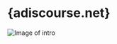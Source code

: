 # {adiscourse.net}

![Image of intro](https://static1.squarespace.com/static/51ccdae9e4b08c2dba697321/t/5f59ee6d08252f38ce0ff24e/1599729267487/aDiscWide-01.png?format=1000w)
